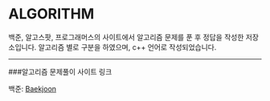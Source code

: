 ALGORITHM
==========


백준, 알고스팟, 프로그래머스의 사이트에서 알고리즘 문제를 푼 후 정답을 작성한 저장소입니다. 알고리즘 별로 구분을 하였으며, c++ 언어로 작성되었습니다.


************************
###알고리즘 문제풀이 사이트 링크

백준: [Baekjoon](https://www.acmicpc.net)

